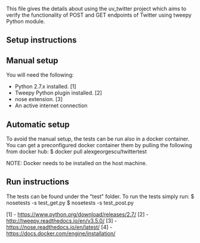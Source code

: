 This file gives the details about using the uv_twitter project which aims to verify the functionality of POST and GET endpoints of Twitter using tweepy Python module.

Setup instructions
------------------

Manual setup
------------

You will need the following:
* Python 2.7.x installed. [1]
* Tweepy Python plugin installed. [2]
* nose extension. [3]
* An active internet connection

Automatic setup
---------------
To avoid the manual setup, the tests can be run also in a docker container. You can get a preconfigured docker container them by pulling the following from docker hub:
$ docker pull alexgeorgescu/twittertest

NOTE: Docker needs to be installed on the host machine.


Run instructions
----------------
The tests can be found under the "test" folder. To run the tests simply run:
$ nosetests -s test_get.py
$ nosetests -s test_post.py


[1] - https://www.python.org/download/releases/2.7/
[2] - http://tweepy.readthedocs.io/en/v3.5.0/
[3] - https://nose.readthedocs.io/en/latest/
[4] - https://docs.docker.com/engine/installation/
